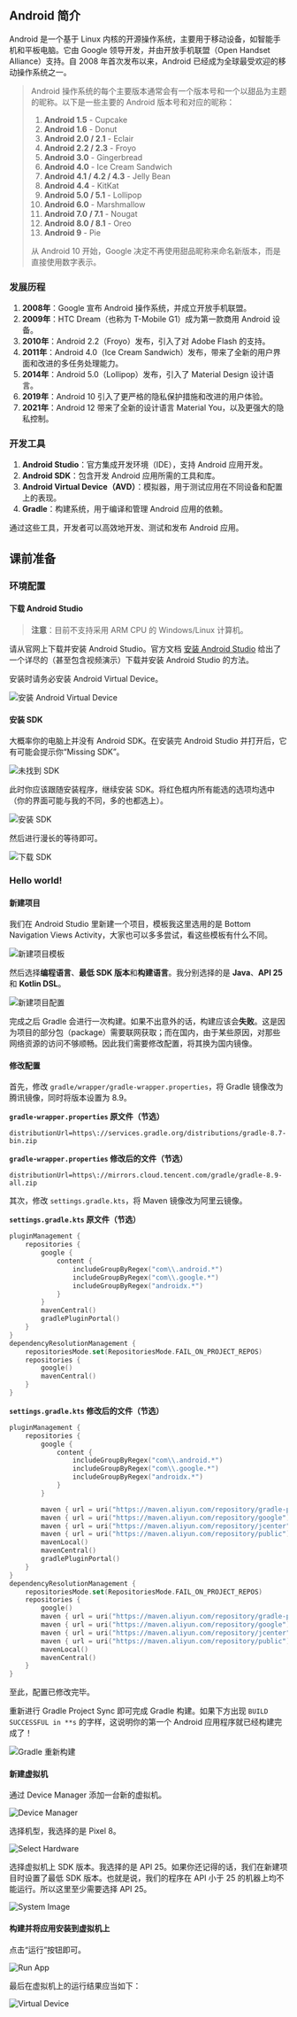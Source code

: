 <!-- 若图片失效，请移步 images/android/。-->

## Android 简介

Android 是一个基于 Linux 内核的开源操作系统，主要用于移动设备，如智能手机和平板电脑。它由 Google 领导开发，并由开放手机联盟（Open Handset Alliance）支持。自 2008 年首次发布以来，Android 已经成为全球最受欢迎的移动操作系统之一。

> Android 操作系统的每个主要版本通常会有一个版本号和一个以甜品为主题的昵称。以下是一些主要的 Android 版本号和对应的昵称：
>
> 1. **Android 1.5** - Cupcake
> 2. **Android 1.6** - Donut
> 3. **Android 2.0 / 2.1** - Eclair
> 4. **Android 2.2 / 2.3** - Froyo
> 5. **Android 3.0** - Gingerbread
> 6. **Android 4.0** - Ice Cream Sandwich
> 7. **Android 4.1 / 4.2 / 4.3** - Jelly Bean
> 8. **Android 4.4** - KitKat
> 9. **Android 5.0 / 5.1** - Lollipop
> 10. **Android 6.0** - Marshmallow
> 11. **Android 7.0 / 7.1** - Nougat
> 12. **Android 8.0 / 8.1** - Oreo
> 13. **Android 9** - Pie
>
> 从 Android 10 开始，Google 决定不再使用甜品昵称来命名新版本，而是直接使用数字表示。

### 发展历程

1. **2008年**：Google 宣布 Android 操作系统，并成立开放手机联盟。
2. **2009年**：HTC Dream（也称为 T-Mobile G1）成为第一款商用 Android 设备。
3. **2010年**：Android 2.2（Froyo）发布，引入了对 Adobe Flash 的支持。
4. **2011年**：Android 4.0（Ice Cream Sandwich）发布，带来了全新的用户界面和改进的多任务处理能力。
5. **2014年**：Android 5.0（Lollipop）发布，引入了 Material Design 设计语言。
6. **2019年**：Android 10 引入了更严格的隐私保护措施和改进的用户体验。
7. **2021年**：Android 12 带来了全新的设计语言 Material You，以及更强大的隐私控制。

### 开发工具

1. **Android Studio**：官方集成开发环境（IDE），支持 Android 应用开发。
2. **Android SDK**：包含开发 Android 应用所需的工具和库。
3. **Android Virtual Device（AVD）**：模拟器，用于测试应用在不同设备和配置上的表现。
4. **Gradle**：构建系统，用于编译和管理 Android 应用的依赖。

通过这些工具，开发者可以高效地开发、测试和发布 Android 应用。

## 课前准备

### 环境配置

#### 下载 Android Studio

> **注意**：目前不支持采用 ARM CPU 的 Windows/Linux 计算机。

请从官网上下载并安装 Android Studio。官方文档 [安装 Android Studio](https://developer.android.google.cn/studio/install?hl=zh-cn) 给出了一个详尽的（甚至包含视频演示）下载并安装 Android Studio 的方法。

安装时请务必安装 Android Virtual Device。

![安装 Android Virtual Device](https://leverimmy.top/gallery/Introduction-to-Android/install-avd.png)

#### 安装 SDK

大概率你的电脑上并没有 Android SDK。在安装完 Android Studio 并打开后，它有可能会提示你“Missing SDK”。

![未找到 SDK](https://leverimmy.top/gallery/Introduction-to-Android/missing-sdk.png)

此时你应该跟随安装程序，继续安装 SDK。将红色框内所有能选的选项均选中（你的界面可能与我的不同，多的也都选上）。

![安装 SDK](https://leverimmy.top/gallery/Introduction-to-Android/install-sdk.png)

然后进行漫长的等待即可。

![下载 SDK](https://leverimmy.top/gallery/Introduction-to-Android/download-sdk.png)

### Hello world!

#### 新建项目

我们在 Android Studio 里新建一个项目，模板我这里选用的是 Bottom Navigation Views Activity，大家也可以多多尝试，看这些模板有什么不同。

![新建项目模板](https://leverimmy.top/gallery/Introduction-to-Android/new-project-template.png)

然后选择**编程语言**、**最低 SDK 版本**和**构建语言**。我分别选择的是 **Java**、**API 25** 和 **Kotlin DSL**。

![新建项目配置](https://leverimmy.top/gallery/Introduction-to-Android/new-project-config.png)

完成之后 Gradle 会进行一次构建。如果不出意外的话，构建应该会**失败**。这是因为项目的部分包（package）需要联网获取；而在国内，由于某些原因，对那些网络资源的访问不够顺畅。因此我们需要修改配置，将其换为国内镜像。

#### 修改配置

首先，修改 `gradle/wrapper/gradle-wrapper.properties`，将 Gradle 镜像改为腾讯镜像，同时将版本设置为 8.9。

**`gradle-wrapper.properties` 原文件（节选）**

```properties gradle-wrapper.properties
distributionUrl=https\://services.gradle.org/distributions/gradle-8.7-bin.zip
```

**`gradle-wrapper.properties` 修改后的文件（节选）**

```properties gradle-wrapper.properties
distributionUrl=https\://mirrors.cloud.tencent.com/gradle/gradle-8.9-all.zip
```

其次，修改 `settings.gradle.kts`，将 Maven 镜像改为阿里云镜像。

**`settings.gradle.kts` 原文件（节选）**

```kotlin settings.gradle.kts
pluginManagement {
    repositories {
        google {
            content {
                includeGroupByRegex("com\\.android.*")
                includeGroupByRegex("com\\.google.*")
                includeGroupByRegex("androidx.*")
            }
        }
        mavenCentral()
        gradlePluginPortal()
    }
}
dependencyResolutionManagement {
    repositoriesMode.set(RepositoriesMode.FAIL_ON_PROJECT_REPOS)
    repositories {
        google()
        mavenCentral()
    }
}
```

**`settings.gradle.kts` 修改后的文件（节选）**

```kotlin settings.gradle.kts
pluginManagement {
    repositories {
        google {
            content {
                includeGroupByRegex("com\\.android.*")
                includeGroupByRegex("com\\.google.*")
                includeGroupByRegex("androidx.*")
            }
        }

        maven { url = uri("https://maven.aliyun.com/repository/gradle-plugin") }
        maven { url = uri("https://maven.aliyun.com/repository/google") }
        maven { url = uri("https://maven.aliyun.com/repository/jcenter") }
        maven { url = uri("https://maven.aliyun.com/repository/public") }
        mavenLocal()
        mavenCentral()
        gradlePluginPortal()
    }
}
dependencyResolutionManagement {
    repositoriesMode.set(RepositoriesMode.FAIL_ON_PROJECT_REPOS)
    repositories {
        google()
        maven { url = uri("https://maven.aliyun.com/repository/gradle-plugin") }
        maven { url = uri("https://maven.aliyun.com/repository/google") }
        maven { url = uri("https://maven.aliyun.com/repository/jcenter") }
        maven { url = uri("https://maven.aliyun.com/repository/public") }
        mavenLocal()
        mavenCentral()
    }
}
```

至此，配置已修改完毕。

重新进行 Gradle Project Sync 即可完成 Gradle 构建。如果下方出现 `BUILD SUCCESSFUL in **s` 的字样，这说明你的第一个 Android 应用程序就已经构建完成了！

![Gradle 重新构建](https://leverimmy.top/gallery/Introduction-to-Android/gradle-sync.png)

#### 新建虚拟机

通过 Device Manager 添加一台新的虚拟机。

![Device Manager](https://leverimmy.top/gallery/Introduction-to-Android/device-manager.png)

选择机型，我选择的是 Pixel 8。

![Select Hardware](https://leverimmy.top/gallery/Introduction-to-Android/select-hardware.png)

选择虚拟机上 SDK 版本。我选择的是 API 25。如果你还记得的话，我们在新建项目时设置了最低 SDK 版本。也就是说，我们的程序在 API 小于 25 的机器上均不能运行。所以这里至少需要选择 API 25。

![System Image](https://leverimmy.top/gallery/Introduction-to-Android/system-image.png)

#### 构建并将应用安装到虚拟机上

点击“运行”按钮即可。

![Run App](https://leverimmy.top/gallery/Introduction-to-Android/run-app.png)

最后在虚拟机上的运行结果应当如下：

![Virtual Device](https://leverimmy.top/gallery/Introduction-to-Android/virtual-device.png)
